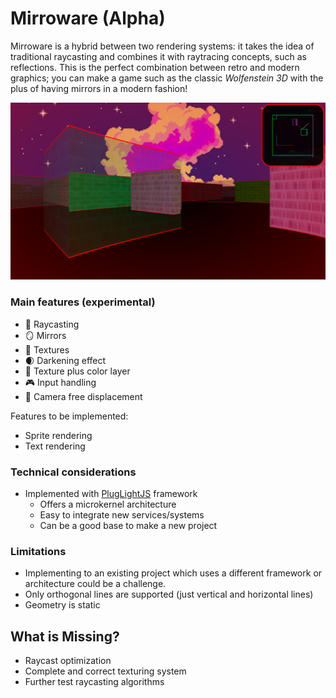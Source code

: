 # Mirroware   (Alpha)

Mirroware is a hybrid between two rendering systems: it takes the idea of traditional raycasting and combines it with raytracing concepts, such as reflections. This is the perfect combination between retro and modern graphics; you can make a game such as the classic <i>Wolfenstein 3D</i> with the plus of having mirrors in a modern fashion!

![Mirroware - a mirror simulator](https://github.com/WebAxol/Mirroware/blob/main/img/image5.png)

<h3>Main features (experimental)</h3>

- 🏹 Raycasting 
- 🪞 Mirrors
- 🎁 Textures
- 🌒 Darkening effect
- 🎨 Texture plus color layer
- 🎮 Input handling
- 🎥 Camera free displacement

Features to be implemented:

- Sprite rendering
- Text rendering

<h3>Technical considerations</h3>

- Implemented with <a href="https://github.com/WebAxol/PlugLightJS" >PlugLightJS</a> framework
    - Offers a microkernel architecture
    - Easy to integrate new services/systems
    - Can be a good base to make a new project
  
 <h3>Limitations</h3>

- Implementing to an existing project which uses a different framework or architecture could be a challenge.
- Only orthogonal lines are supported (just vertical and horizontal lines)
- Geometry is static 
 
<h2> What is Missing? </h2>

- Raycast optimization
- Complete and correct texturing system
- Further test raycasting algorithms
